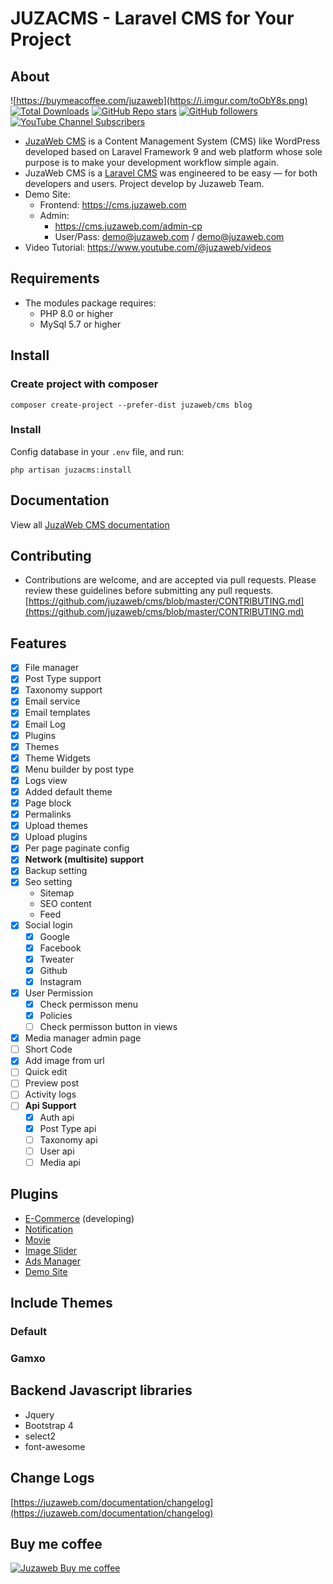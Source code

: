 JUZACMS - Laravel CMS for Your Project
=====================================

## About
![https://buymeacoffee.com/juzaweb](https://i.imgur.com/toObY8s.png)
[![Total Downloads](https://img.shields.io/packagist/dt/juzaweb/cms.svg?style=social)](https://packagist.org/packages/juzaweb/cms)
[![GitHub Repo stars](https://img.shields.io/github/stars/juzaweb/cms?style=social)](https://github.com/juzaweb/cms)
[![GitHub followers](https://img.shields.io/github/followers/juzaweb?style=social)](https://github.com/juzaweb)
[![YouTube Channel Subscribers](https://img.shields.io/youtube/channel/subscribers/UCo6Dz9HjjBOJpgWsxkln0-A?style=social)](https://www.youtube.com/@juzaweb)

- [JuzaWeb CMS](https://juzaweb.com) is a Content Management System (CMS) like WordPress developed based on Laravel Framework 9 and web platform whose sole purpose is to make your development workflow simple again. 
- JuzaWeb CMS is a [Laravel CMS](https://juzaweb.com) was engineered to be easy — for both developers and users. Project develop by Juzaweb Team.
- Demo Site: 
    - Frontend: https://cms.juzaweb.com
    - Admin: 
        - https://cms.juzaweb.com/admin-cp 
        - User/Pass: demo@juzaweb.com / demo@juzaweb.com
- Video Tutorial: https://www.youtube.com/@juzaweb/videos

## Requirements
- The modules package requires:
    - PHP 8.0 or higher
    - MySql 5.7 or higher

## Install
### Create project with composer
```
composer create-project --prefer-dist juzaweb/cms blog
```
### Install

Config database in your `.env` file, and run:

```
php artisan juzacms:install
```

## Documentation
View all [JuzaWeb CMS documentation](https://juzaweb.com/documentation/plugin/cms/start/installation)

## Contributing
- Contributions are welcome, and are accepted via pull requests. Please review these guidelines before submitting any pull requests.
[https://github.com/juzaweb/cms/blob/master/CONTRIBUTING.md](https://github.com/juzaweb/cms/blob/master/CONTRIBUTING.md)

## Features
- [x] File manager
- [x] Post Type support
- [x] Taxonomy support
- [x] Email service
- [x] Email templates
- [x] Email Log
- [x] Plugins
- [x] Themes
- [x] Theme Widgets
- [x] Menu builder by post type
- [x] Logs view
- [x] Added default theme
- [x] Page block
- [x] Permalinks
- [x] Upload themes
- [x] Upload plugins
- [x] Per page paginate config
- [x] **Network (multisite) support**
- [x] Backup setting
- [x] Seo setting
  - Sitemap
  - SEO content
  - Feed
- [x] Social login
  - [x] Google
  - [x] Facebook
  - [x] Tweater
  - [x] Github
  - [x] Instagram
- [x] User Permission
  - [x] Check permisson menu
  - [x] Policies
  - [ ] Check permisson button in views
- [x] Media manager admin page
- [ ] Short Code
- [x] Add image from url
- [ ] Quick edit
- [ ] Preview post
- [ ] Activity logs
- [ ] **Api Support**
  - [x] Auth api
  - [x] Post Type api
  - [ ] Taxonomy api
  - [ ] User api
  - [ ] Media api

## Plugins
* [E-Commerce](https://github.com/juzaweb/ecommerce) (developing)
* [Notification](https://github.com/juzaweb/notification)
* [Movie](https://github.com/juzaweb/movie)
* [Image Slider](https://github.com/juzaweb/image-slider)
* [Ads Manager](https://github.com/juzaweb/ads-manager)
* [Demo Site](https://github.com/juzaweb/demo-site)

## Include Themes
### Default
### Gamxo

## Backend Javascript libraries
- Jquery
- Bootstrap 4
- select2
- font-awesome

## Change Logs
[https://juzaweb.com/documentation/changelog](https://juzaweb.com/documentation/changelog)

## Buy me coffee
[![Juzaweb Buy me coffee](https://i.imgur.com/MAqboRu.png)](https://buymeacoffee.com/juzaweb)
